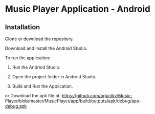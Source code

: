 # Music Player Application - Android
 
## Installation

Clone or download the repository.

Download and Install the Android Studio.

To run the application:

1. Run the Andriod Studio.

2. Open the project folder in Android Studio.

3. Build and Run the Application.

or Download the apk file at: https://github.com/arjuntkv/Music-Player/blob/master/MusicPlayer/app/build/outputs/apk/debug/app-debug.apk
  




